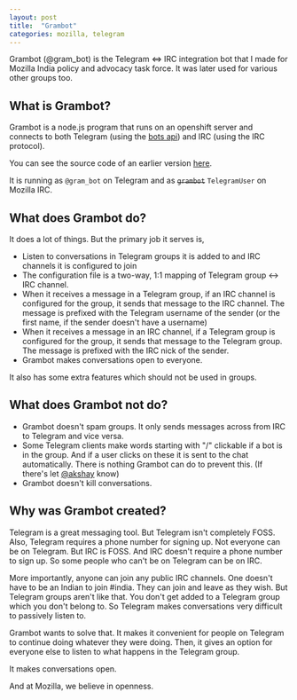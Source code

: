 ```yaml
---
layout: post
title:  "Grambot"
categories: mozilla, telegram
---
```


Grambot (@gram_bot) is the Telegram <=> IRC integration bot that I made for Mozilla India policy and advocacy task force. It was later used for various other groups too.

## What is Grambot?

Grambot is a node.js program that runs on an openshift server and connects to both Telegram (using the [bots api](https://telegram.org/blog/bot-revolution)) and IRC (using the IRC protocol).

You can see the source code of an earlier version [here](https://github.com/asdofindia/node-telegrambot).

It is running as `@gram_bot` on Telegram and as ~~`grambot`~~ `TelegramUser` on Mozilla IRC.

## What does Grambot do?

It does a lot of things. But the primary job it serves is,

* Listen to conversations in Telegram groups it is added to and IRC channels it is configured to join
* The configuration file is a two-way, 1:1 mapping of Telegram group <-> IRC channel.
* When it receives a message in a Telegram group, if an IRC channel is configured for the group, it sends that message to the IRC channel. The message is prefixed with the Telegram username of the sender (or the first name, if the sender doesn't have a username)
* When it receives a message in an IRC channel, if a Telegram group is configured for the group, it sends that message to the Telegram group. The message is prefixed with the IRC nick of the sender.
* Grambot makes conversations open to everyone.

It also has some extra features which should not be used in groups.

## What does Grambot not do?

* Grambot doesn't spam groups. It only sends messages across from IRC to Telegram and vice versa.
* Some Telegram clients make words starting with "/" clickable if a bot is in the group. And if a user clicks on these it is sent to the chat automatically. There is nothing Grambot can do to prevent this. (If there's let [@akshay](https://telegram.me/akshay) know)
* Grambot doesn't kill conversations.

## Why was Grambot created?

Telegram is a great messaging tool. But Telegram isn't completely FOSS. Also, Telegram requires a phone number for signing up. Not everyone can be on Telegram. But IRC is FOSS. And IRC doesn't require a phone number to sign up. So some people who can't be on Telegram can be on IRC.

More importantly, anyone can join any public IRC channels. One doesn't have to be an Indian to join #india. They can join and leave as they wish. But Telegram groups aren't like that. You don't get added to a Telegram group which you don't belong to. So Telegram makes conversations very difficult to passively listen to.

Grambot wants to solve that. It makes it convenient for people on Telegram to continue doing whatever they were doing. Then, it gives an option for everyone else to listen to what happens in the Telegram group.

It makes conversations open.

And at Mozilla, we believe in openness.
